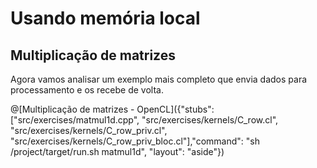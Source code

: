 # Usando memória local

## Multiplicação de matrizes

Agora vamos analisar um exemplo mais completo que envia dados para processamento e os recebe de volta. 

@[Multiplicação de matrizes - OpenCL]({"stubs": ["src/exercises/matmul1d.cpp", "src/exercises/kernels/C_row.cl", "src/exercises/kernels/C_row_priv.cl", "src/exercises/kernels/C_row_priv_bloc.cl"],"command": "sh /project/target/run.sh matmul1d", "layout": "aside"})

